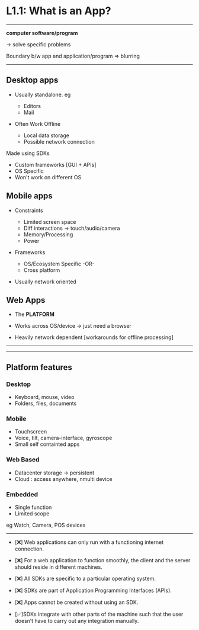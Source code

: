 # L1.1: What is an App?

---

**computer software/program**

-> solve specific problems

Boundary b/w app and application/program => blurring

---

## Desktop apps

- Usually standalone. eg

  - Editors
  - Mail

- Often Work Offline
  - Local data storage
  - Possible network connection

Made using SDKs

- Custom frameworks [GUI + APIs]
- OS Specific
- Won't work on different OS

## Mobile apps

- Constraints

  - Limited screen space
  - Diff interactions -> touch/audio/camera
  - Memory/Processing
  - Power

- Frameworks

  - OS/Ecosystem Specific -OR-
  - Cross platform

- Usually network oriented


## Web Apps

- The **PLATFORM**

- Works across OS/device -> just need a browser

- Heavily network dependent [workarounds for offline processing]

---

----

## Platform features

### Desktop

- Keyboard, mouse, video
- Folders, files, documents

### Mobile

- Touchscreen
- Voice, tilt, camera-interface, gyroscope
- Small self containted apps

### Web Based

- Datacenter storage -> persistent
- Cloud : access anywhere, nmulti device

### Embedded

- Single function
- Limited scope

eg Watch, Camera, POS devices

-------


- [❌] Web applications can only run with a functioning internet connection.
- [❌] For a web application to function smoothly, the client and the server should reside in different machines.



- [❌] All SDKs are specific to a particular operating system.
- [❌] SDKs are part of Application Programming Interfaces (APIs).
- [❌] Apps cannot be created without using an SDK.
- [✅]SDKs integrate with other parts of the machine such that the user doesn’t have to carry out any integration manually.
